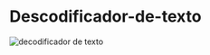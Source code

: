 # Descodificador-de-texto

![decodificador de texto](https://github.com/user-attachments/assets/e3a00c39-245c-4161-a55b-adbea0bfe77f)
